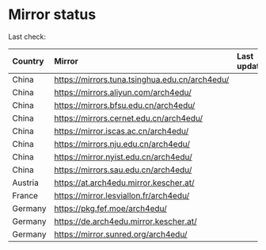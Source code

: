 <script src="./time.js"></script>
# Mirror status
Last check: <script type="text/javascript">localize(1736400042.0563478);</script>

|Country|Mirror|Last update|
|:------|:-----|:----------|
|China|https://mirrors.tuna.tsinghua.edu.cn/arch4edu/|<script type="text/javascript">localize(1736361828);</script>|
|China|https://mirrors.aliyun.com/arch4edu/|<script type="text/javascript">localize(1736361828);</script>|
|China|https://mirrors.bfsu.edu.cn/arch4edu/|<script type="text/javascript">localize(1736361828);</script>|
|China|https://mirrors.cernet.edu.cn/arch4edu/|<script type="text/javascript">localize(1736361828);</script>|
|China|https://mirror.iscas.ac.cn/arch4edu/|<script type="text/javascript">localize(1736361828);</script>|
|China|https://mirrors.nju.edu.cn/arch4edu/|<script type="text/javascript">localize(1736318678);</script>|
|China|https://mirror.nyist.edu.cn/arch4edu/|<script type="text/javascript">localize(1736361828);</script>|
|China|https://mirrors.sau.edu.cn/arch4edu/|<script type="text/javascript">localize(1731653531);</script>|
|Austria|https://at.arch4edu.mirror.kescher.at/|<script type="text/javascript">localize(1736361828);</script>|
|France|https://mirror.lesviallon.fr/arch4edu/|<script type="text/javascript">localize(1736361828);</script>|
|Germany|https://pkg.fef.moe/arch4edu/|<script type="text/javascript">localize(1736361828);</script>|
|Germany|https://de.arch4edu.mirror.kescher.at/|<script type="text/javascript">localize(1736361828);</script>|
|Germany|https://mirror.sunred.org/arch4edu/|<script type="text/javascript">localize(1736361828);</script>|

<script src="./tablefilter/tablefilter.js"></script>
<script src="./table.js"></script>
